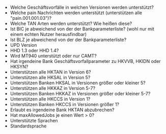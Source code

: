 
- Welche Geschäftsvorfälle in welchen Versionen werden unterstützt?
- Welche pain Nachrichten werden unterstützt (unterstützen alle "pain.001.001.03")?
- Welche TAN Arten werden unterstützt? Wie heißen diese?
- Ist BIC je abweichend von der der Bankparameterliste? (wohl nur mit einem echten Nutzer herausfindbar)
- Ist BLZ je abweichend von der der Bankparameterliste?
- UPD Version
- HHD 1.3 oder HHD 1.4?
- Wird MT940 unterstützt oder nur CAMT?
- Hat irgendeine Bank Geschäftsvorfallparameter zu HKVVB, HKIDN oder HKSYN?
- Unterstützen alle HKTAN in Version 6?
- Unterstützen alle HKSAL in Version 5?
- Unterstützen Banken HKSAL in Versionen größer oder kleiner 5?
- Unterstützen alle HKKAZ in Version 5-7?
- Unterstützen Banken HKKAZ in Versionen größer oder kleiner 5-7?
- Unterstützen alle HKCCS in Version 1?
- Unterstützen Banken HKCCS in Versionen größer 1?
- Erlaubt es irgendeine Bank HKTAN abzubrechen?
- Hat maxAllowedJobs je einen Wert > 0?
- Unterstützte Sprachen
- Standardsprache
